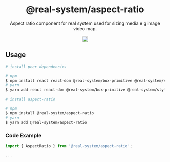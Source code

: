 <h1 align="center">@real-system/aspect-ratio</h1>
<p align="center">Aspect ratio component for real system used for sizing media e g image video map.</p>
<p align="center">
<a href="https://www.npmjs.com/package/@real-system/aspect-ratio"><img src="https://badgen.net/npm/v/@real-system/aspect-ratio?label=&icon=npm&color=blue" alt="npm version" height="18"/></a>
</p>

## Usage

```bash
# install peer dependencies

# npm
$ npm install react react-dom @real-system/box-primitive @real-system/styling-library @real-system/theme-library @real-system/utils-library
# yarn
$ yarn add react react-dom @real-system/box-primitive @real-system/styling-library @real-system/theme-library @real-system/utils-library

# install aspect-ratio

# npm
$ npm install @real-system/aspect-ratio
# yarn
$ yarn add @real-system/aspect-ratio
```

### Code Example

```typescript
import { AspectRatio } from '@real-system/aspect-ratio';

...

```
